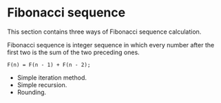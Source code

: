 # Fibonacci sequence #

This section contains three ways of Fibonacci sequence calculation.

Fibonacci sequence is integer sequence in which every number
after the first two is the sum of the two preceding ones.
```
F(n) = F(n - 1) + F(n - 2);
```

- Simple iteration method.
- Simple recursion.
- Rounding.

